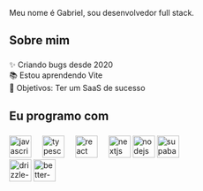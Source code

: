 <p align="left">Meu nome é Gabriel, sou desenvolvedor full stack.</p>

###

<h2 align="left">Sobre mim</h2>

###

<div align="left">

<p align="left">✨ Criando bugs desde 2020<br>📚 Estou aprendendo Vite<br>🎯 Objetivos: Ter um SaaS de sucesso</p>

###

<h2 align="left">Eu programo com</h2>

###

<div align="left">
  <img src="https://cdn.jsdelivr.net/gh/devicons/devicon/icons/javascript/javascript-original.svg" height="40" alt="javascript logo"  />
  <img width="12" />
  <img src="https://cdn.jsdelivr.net/gh/devicons/devicon/icons/typescript/typescript-original.svg" height="40" alt="typescript logo"  />
  <img width="12" />
  <img src="https://cdn.jsdelivr.net/gh/devicons/devicon/icons/react/react-original.svg" height="40" alt="react logo"  />
  <img width="12" />
  <img src="https://cdn.jsdelivr.net/gh/devicons/devicon/icons/nextjs/nextjs-original.svg" height="40" alt="nextjs logo"  />
  <img src="https://cdn.jsdelivr.net/gh/devicons/devicon/icons/nodejs/nodejs-original.svg" height="40" alt="nodejs logo"  />
  <img src="https://img.icons8.com/?size=100&id=sH0rW2TvYdr9&format=png&color=000000" height="40" alt="supabase logo" />
</div>
  <img src="https://avatars.githubusercontent.com/u/108468352?s=200&v=4" height="40" alt="drizzle-orm logo" />
  <img src="https://avatars.githubusercontent.com/u/163827765?s=200&v=4" height="40" alt="better-auth logo" />
  

###
